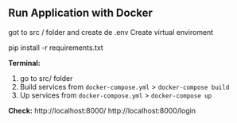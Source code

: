 
## Run Application with Docker
got to src / folder and create de .env
Create virtual enviroment

pip install -r requirements.txt



**Terminal:**
1. go to src/ folder
2. Build services from `docker-compose.yml` > `docker-compose build`
3. Up services from `docker-compose.yml` > `docker-compose up`

**Check:**
http://localhost:8000/
http://localhost:8000/login



